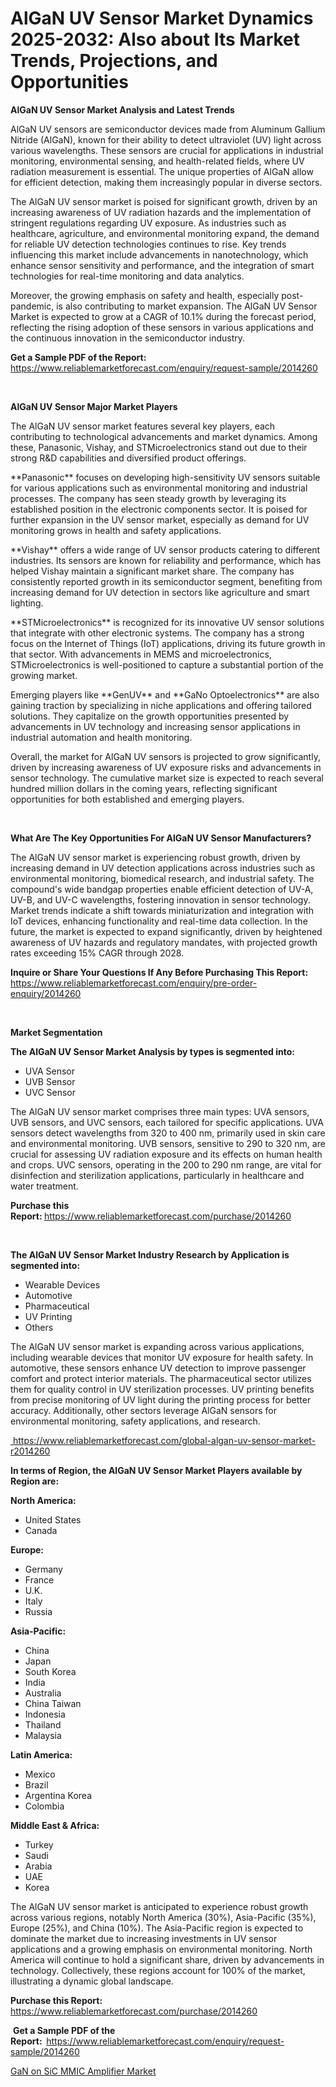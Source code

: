 <p><h1>AlGaN UV Sensor Market Dynamics 2025-2032: Also about Its Market Trends, Projections, and Opportunities</h1></p><p><strong>AlGaN UV Sensor Market Analysis and Latest Trends</strong></p>
<p><p>AlGaN UV sensors are semiconductor devices made from Aluminum Gallium Nitride (AlGaN), known for their ability to detect ultraviolet (UV) light across various wavelengths. These sensors are crucial for applications in industrial monitoring, environmental sensing, and health-related fields, where UV radiation measurement is essential. The unique properties of AlGaN allow for efficient detection, making them increasingly popular in diverse sectors.</p><p>The AlGaN UV sensor market is poised for significant growth, driven by an increasing awareness of UV radiation hazards and the implementation of stringent regulations regarding UV exposure. As industries such as healthcare, agriculture, and environmental monitoring expand, the demand for reliable UV detection technologies continues to rise. Key trends influencing this market include advancements in nanotechnology, which enhance sensor sensitivity and performance, and the integration of smart technologies for real-time monitoring and data analytics.</p><p>Moreover, the growing emphasis on safety and health, especially post-pandemic, is also contributing to market expansion. The AlGaN UV Sensor Market is expected to grow at a CAGR of 10.1% during the forecast period, reflecting the rising adoption of these sensors in various applications and the continuous innovation in the semiconductor industry.</p></p>
<p><strong>Get a Sample PDF of the Report:&nbsp;</strong> <a href="https://www.reliablemarketforecast.com/enquiry/request-sample/2014260?utm_campaign=3308&utm_medium=2&utm_source=Github&utm_content=ia&utm_term=29032025&utm_id=algan-uv-sensor">https://www.reliablemarketforecast.com/enquiry/request-sample/2014260</a></p>
<p>&nbsp;</p>
<p><strong>AlGaN UV Sensor Major Market Players</strong></p>
<p><p>The AlGaN UV sensor market features several key players, each contributing to technological advancements and market dynamics. Among these, Panasonic, Vishay, and STMicroelectronics stand out due to their strong R&D capabilities and diversified product offerings.</p><p>**Panasonic** focuses on developing high-sensitivity UV sensors suitable for various applications such as environmental monitoring and industrial processes. The company has seen steady growth by leveraging its established position in the electronic components sector. It is poised for further expansion in the UV sensor market, especially as demand for UV monitoring grows in health and safety applications.</p><p>**Vishay** offers a wide range of UV sensor products catering to different industries. Its sensors are known for reliability and performance, which has helped Vishay maintain a significant market share. The company has consistently reported growth in its semiconductor segment, benefiting from increasing demand for UV detection in sectors like agriculture and smart lighting.</p><p>**STMicroelectronics** is recognized for its innovative UV sensor solutions that integrate with other electronic systems. The company has a strong focus on the Internet of Things (IoT) applications, driving its future growth in that sector. With advancements in MEMS and microelectronics, STMicroelectronics is well-positioned to capture a substantial portion of the growing market.</p><p>Emerging players like **GenUV** and **GaNo Optoelectronics** are also gaining traction by specializing in niche applications and offering tailored solutions. They capitalize on the growth opportunities presented by advancements in UV technology and increasing sensor applications in industrial automation and health monitoring.</p><p>Overall, the market for AlGaN UV sensors is projected to grow significantly, driven by increasing awareness of UV exposure risks and advancements in sensor technology. The cumulative market size is expected to reach several hundred million dollars in the coming years, reflecting significant opportunities for both established and emerging players.</p></p>
<p>&nbsp;</p>
<p><strong>What Are The Key Opportunities For AlGaN UV Sensor Manufacturers?</strong></p>
<p><p>The AlGaN UV sensor market is experiencing robust growth, driven by increasing demand in UV detection applications across industries such as environmental monitoring, biomedical research, and industrial safety. The compound's wide bandgap properties enable efficient detection of UV-A, UV-B, and UV-C wavelengths, fostering innovation in sensor technology. Market trends indicate a shift towards miniaturization and integration with IoT devices, enhancing functionality and real-time data collection. In the future, the market is expected to expand significantly, driven by heightened awareness of UV hazards and regulatory mandates, with projected growth rates exceeding 15% CAGR through 2028.</p></p>
<p><strong>Inquire or Share Your Questions If Any Before Purchasing This Report:</strong> <a href="https://www.reliablemarketforecast.com/enquiry/pre-order-enquiry/2014260?utm_campaign=3308&utm_medium=2&utm_source=Github&utm_content=ia&utm_term=29032025&utm_id=algan-uv-sensor">https://www.reliablemarketforecast.com/enquiry/pre-order-enquiry/2014260</a></p>
<p>&nbsp;</p>
<p><strong>Market Segmentation</strong></p>
<p><strong>The AlGaN UV Sensor Market Analysis by types is segmented into:</strong></p>
<p><ul><li>UVA Sensor</li><li>UVB Sensor</li><li>UVC Sensor</li></ul></p>
<p><p>The AlGaN UV sensor market comprises three main types: UVA sensors, UVB sensors, and UVC sensors, each tailored for specific applications. UVA sensors detect wavelengths from 320 to 400 nm, primarily used in skin care and environmental monitoring. UVB sensors, sensitive to 290 to 320 nm, are crucial for assessing UV radiation exposure and its effects on human health and crops. UVC sensors, operating in the 200 to 290 nm range, are vital for disinfection and sterilization applications, particularly in healthcare and water treatment.</p></p>
<p><strong>Purchase this Report:&nbsp;</strong><a href="https://www.reliablemarketforecast.com/purchase/2014260?utm_campaign=3308&utm_medium=2&utm_source=Github&utm_content=ia&utm_term=29032025&utm_id=algan-uv-sensor">https://www.reliablemarketforecast.com/purchase/2014260</a></p>
<p>&nbsp;</p>
<p><strong>The AlGaN UV Sensor Market Industry Research by Application is segmented into:</strong></p>
<p><ul><li>Wearable Devices</li><li>Automotive</li><li>Pharmaceutical</li><li>UV Printing</li><li>Others</li></ul></p>
<p><p>The AlGaN UV sensor market is expanding across various applications, including wearable devices that monitor UV exposure for health safety. In automotive, these sensors enhance UV detection to improve passenger comfort and protect interior materials. The pharmaceutical sector utilizes them for quality control in UV sterilization processes. UV printing benefits from precise monitoring of UV light during the printing process for better accuracy. Additionally, other sectors leverage AlGaN sensors for environmental monitoring, safety applications, and research.</p></p>
<p><a href="https://www.reliablemarketforecast.com/global-algan-uv-sensor-market-r2014260?utm_campaign=3308&utm_medium=2&utm_source=Github&utm_content=ia&utm_term=29032025&utm_id=algan-uv-sensor">&nbsp;https://www.reliablemarketforecast.com/global-algan-uv-sensor-market-r2014260</a></p>
<p><strong>In terms of Region, the AlGaN UV Sensor Market Players available by Region are:</strong></p>
<p>
    <p> <strong> North America: </strong>
        <ul>
            <li>United States</li>
            <li>Canada</li>
        </ul>
        </p> 
    <p> <strong> Europe: </strong>
        <ul>
            <li>Germany</li>
            <li>France</li>
            <li>U.K.</li>
            <li>Italy</li>
            <li>Russia</li>
        </ul>
        </p> 
    <p> <strong> Asia-Pacific: </strong>
        <ul>
            <li>China</li>
            <li>Japan</li>
            <li>South Korea</li>
            <li>India</li>
            <li>Australia</li>
            <li>China Taiwan</li>
            <li>Indonesia</li>
            <li>Thailand</li>
            <li>Malaysia</li>
        </ul>
        </p> 
    <p> <strong> Latin America: </strong>
        <ul>
            <li>Mexico</li>
            <li>Brazil</li>
            <li>Argentina Korea</li>
            <li>Colombia</li>
        </ul>
        </p> 
    <p> <strong> Middle East & Africa: </strong>
        <ul>
            <li>Turkey</li>
            <li>Saudi</li>
            <li>Arabia</li>
            <li>UAE</li>
            <li>Korea</li>
        </ul>
    </p>
    </p>
<p><p>The AlGaN UV sensor market is anticipated to experience robust growth across various regions, notably North America (30%), Asia-Pacific (35%), Europe (25%), and China (10%). The Asia-Pacific region is expected to dominate the market due to increasing investments in UV sensor applications and a growing emphasis on environmental monitoring. North America will continue to hold a significant share, driven by advancements in technology. Collectively, these regions account for 100% of the market, illustrating a dynamic global landscape.</p></p>
<p><strong>Purchase this Report: </strong><a href="https://www.reliablemarketforecast.com/purchase/2014260?utm_campaign=3308&utm_medium=2&utm_source=Github&utm_content=ia&utm_term=29032025&utm_id=algan-uv-sensor">https://www.reliablemarketforecast.com/purchase/2014260</a></p>
<p>&nbsp;<strong>Get a Sample PDF of the Report:&nbsp;&nbsp;</strong><a href="https://www.reliablemarketforecast.com/enquiry/request-sample/2014260?utm_campaign=3308&utm_medium=2&utm_source=Github&utm_content=ia&utm_term=29032025&utm_id=algan-uv-sensor">https://www.reliablemarketforecast.com/enquiry/request-sample/2014260</a></p>
<p><strong></strong></p>
<p><p><a href="https://github.com/merkinedry7b/Market-Research-Report-List-1/blob/main/gan-on-sic-mmic-amplifier-market.md?utm_campaign=3308&utm_medium=2&utm_source=Github&utm_content=ia&utm_term=29032025&utm_id=algan-uv-sensor">GaN on SiC MMIC Amplifier Market</a></p></p>